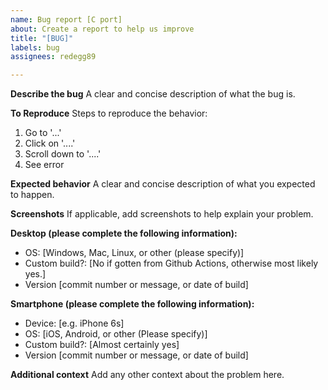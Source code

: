 ```yaml
---
name: Bug report [C port]
about: Create a report to help us improve
title: "[BUG]"
labels: bug
assignees: redegg89

---
```


**Describe the bug**
A clear and concise description of what the bug is.

**To Reproduce**
Steps to reproduce the behavior:
1. Go to '...'
2. Click on '....'
3. Scroll down to '....'
4. See error

**Expected behavior**
A clear and concise description of what you expected to happen.

**Screenshots**
If applicable, add screenshots to help explain your problem.

**Desktop (please complete the following information):**
 - OS: [Windows, Mac, Linux, or other (please specify)]
 - Custom build?: [No if gotten from Github Actions, otherwise most likely yes.]
 - Version [commit number or message, or date of build]

**Smartphone (please complete the following information):**
 - Device: [e.g. iPhone 6s]
 - OS: [iOS, Android, or other (Please specify)]
 - Custom build?: [Almost certainly yes]
 - Version [commit number or message, or date of build]

**Additional context**
Add any other context about the problem here.
